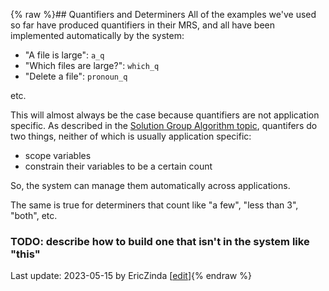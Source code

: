 {% raw %}## Quantifiers and Determiners
All of the examples we've used so far have produced quantifiers in their MRS, and all have been implemented automatically by the system:

- "A file is large": `a_q`
- "Which files are large?": `which_q`
- "Delete a file": `pronoun_q`

etc.

This will almost always be the case because quantifiers are not application specific. As described in the [Solution Group Algorithm topic](https://blog.inductorsoftware.com/Perplexity/home/devcon/devcon0040MRSSolverSolutionGroupsAlgorithm), quantifers do two things, neither of which is usually application specific:
- scope variables
- constrain their variables to be a certain count

So, the system can manage them automatically across applications.

The same is true for determiners that count like "a few", "less than 3", "both", etc.

### TODO: describe how to build one that isn't in the system like "this"

Last update: 2023-05-15 by EricZinda [[edit](https://github.com/EricZinda/Perplexity/edit/main/docs/pxHowTo/pxHowTo80QuantifiersAndDeterminers.md)]{% endraw %}